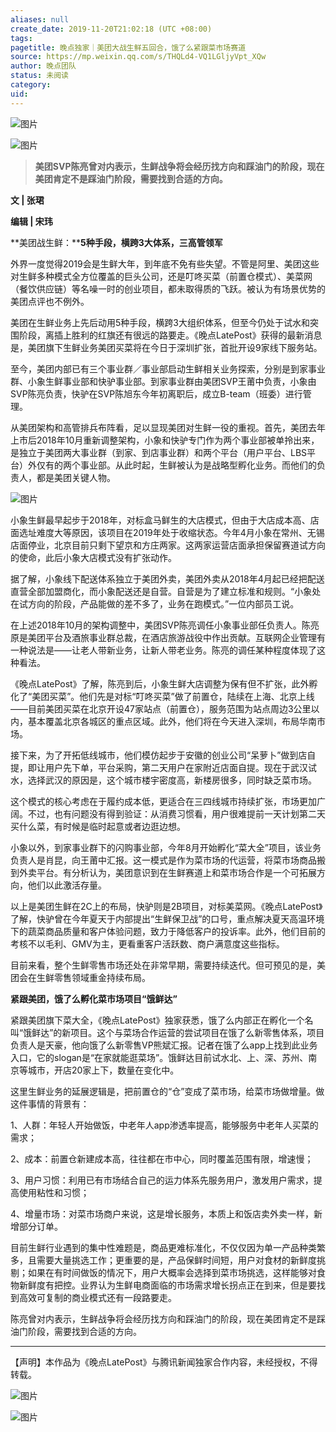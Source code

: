 ```yaml
---
aliases: null
create_date: 2019-11-20T21:02:18 (UTC +08:00)
tags: 
pagetitle: 晚点独家｜美团大战生鲜五回合，饿了么紧跟菜市场赛道
source: https://mp.weixin.qq.com/s/THQLd4-VQ1LGljyVpt_XQw
author: 晚点团队
status: 未阅读
category: 
uid: 
---
```


![图片](https://mmbiz.qpic.cn/mmbiz_gif/8l3j8mUia0gvGvN3Vj6LiaG1XyicqwJoSQPMWQkxgALD5I9Xw6PNRCnN0CK9TiaTgG7VfsjH0Tjh19c680xew6SxyQ/640?wx_fmt=gif&wxfrom=5&wx_lazy=1)

![图片](https://mmbiz.qpic.cn/mmbiz_jpg/VWpZENjIo5vOmVpUVjTjNq3UJL59MM7eianHrpJ74pIAtqAhJmbdicmmV7D3QXgQaibpqMIwBVtJI9NaYSg0pbTlg/640?wx_fmt=jpeg&wxfrom=5&wx_lazy=1&wx_co=1)

> **美团SVP陈亮曾对内表示，生鲜战争将会经历找方向和踩油门的阶段，现在美团肯定不是踩油门阶段，需要找到合适的方向。**

**文 | 张珺**

**编辑 | 宋玮**

**美团战生鲜：****5种手段，横跨3大体系，三高管领军**

外界一度觉得2019会是生鲜大年，到年底不免有些失望。不管是阿里、美团这些对生鲜多种模式全方位覆盖的巨头公司，还是叮咚买菜（前置仓模式）、美菜网（餐饮供应链）等名噪一时的创业项目，都未取得质的飞跃。被认为有场景优势的美团点评也不例外。

美团在生鲜业务上先后动用5种手段，横跨3大组织体系，但至今仍处于试水和突围阶段，离插上胜利的红旗还有很远的路要走。《晚点LatePost》获得的最新消息是，美团旗下生鲜业务美团买菜将在今日于深圳扩张，首批开设9家线下服务站。

至今，美团内部已有三个事业群／事业部启动生鲜相关业务探索，分别是到家事业群、小象生鲜事业部和快驴事业部。到家事业群由美团SVP王莆中负责，小象由SVP陈亮负责，快驴在SVP陈旭东今年初离职后，成立B-team（班委）进行管理。

从美团架构和高管排兵布阵看，足以显现美团对生鲜一役的重视。首先，美团去年上市后2018年10月重新调整架构，小象和快驴专门作为两个事业部被单拎出来，是独立于美团两大事业群（到家、到店事业群）和两个平台（用户平台、LBS平台）外仅有的两个事业部。从此时起，生鲜被认为是战略型孵化业务。而他们的负责人，都是美团关键人物。

![图片](https://mmbiz.qpic.cn/mmbiz_png/VWpZENjIo5towK9IGOOIiboNs78qJEttk9ibbjeaxqT7L1Cwxoq5RHmtB7kfFqEJae7mmvG483wVff9bEqzsibKqg/640?wx_fmt=png&wxfrom=5&wx_lazy=1&wx_co=1)

小象生鲜最早起步于2018年，对标盒马鲜生的大店模式，但由于大店成本高、店面选址难度大等原因，该项目在2019年处于收缩状态。今年4月小象在常州、无锡店面停业，北京目前只剩下望京和方庄两家。这两家运营店面承担保留赛道试方向的使命，此后小象大店模式没有扩张动作。

据了解，小象线下配送体系独立于美团外卖，美团外卖从2018年4月起已经把配送直营全部加盟商化，而小象配送还是自营。自营是为了建立标准和规则。“小象处在试方向的阶段，产品能做的差不多了，业务在跑模式。”一位内部员工说。

在上述2018年10月的架构调整中，美团SVP陈亮调任小象事业部任负责人。陈亮原是美团平台及酒旅事业群总裁，在酒店旅游战役中作出贡献。互联网企业管理有一种说法是——让老人带新业务，让新人带老业务。陈亮的调任某种程度体现了这种看法。

《晚点LatePost》了解，陈亮到后，小象生鲜大店调整为保有但不扩张，此外孵化了“美团买菜”。他们先是对标“叮咚买菜”做了前置仓，陆续在上海、北京上线——目前美团买菜在北京开设47家站点（前置仓），服务范围为站点周边3公里以内，基本覆盖北京各城区的重点区域。此外，他们将在今天进入深圳，布局华南市场。

接下来，为了开拓低线城市，他们模仿起步于安徽的创业公司“呆萝卜”做到店自提，即让用户先下单，平台采购，第二天用户在家附近店面自提。现在于武汉试水，选择武汉的原因是，这个城市楼宇密度高，新楼房很多，同时缺乏菜市场。

这个模式的核心考虑在于履约成本低，更适合在三四线城市持续扩张，市场更加广阔。不过，也有问题没有得到验证：从消费习惯看，用户很难提前一天计划第二天买什么菜，有时候是临时起意或者边逛边想。

小象以外，到家事业群下的闪购事业部，今年8月开始孵化“菜大全”项目，该业务负责人是肖昆，向王莆中汇报。这一模式是作为菜市场的代运营，将菜市场商品搬到外卖平台。有分析认为，美团意识到在生鲜赛道上和菜市场合作是一个可拓展方向，他们以此激活存量。

以上是美团生鲜在2C上的布局，快驴则是2B项目，对标美菜网。《晚点LatePost》了解，快驴曾在今年夏天于内部提出“生鲜保卫战”的口号，重点解决夏天高温环境下的蔬菜商品质量和客户体验问题，致力于降低客户的投诉率。此外，他们目前的考核不以毛利、GMV为主，更看重客户活跃数、商户满意度这些指标。

目前来看，整个生鲜零售市场还处在非常早期，需要持续迭代。但可预见的是，美团会在生鲜零售领域重金持续布局。

**紧跟美团，饿了么孵化菜市场项目“饿鲜达”**

紧跟美团旗下菜大全，《晚点LatePost》独家获悉，饿了么内部正在孵化一个名叫“饿鲜达”的新项目。这个与菜场合作运营的尝试项目在饿了么新零售体系，项目负责人是天豪，他向饿了么新零售VP熊斌汇报。记者在饿了么app上找到此业务入口，它的slogan是“在家就能逛菜场”。饿鲜达目前试水北、上、深、苏州、南京等城市，开店20家上下，数量在变化中。

这里生鲜业务的延展逻辑是，把前置仓的“仓”变成了菜市场，给菜市场做增量。做这件事情的背景有：

1、人群：年轻人开始做饭，中老年人app渗透率提高，能够服务中老年人买菜的需求；

2、成本：前置仓新建成本高，往往都在市中心，同时覆盖范围有限，增速慢；

3、用户习惯：利用已有市场结合自己的运力体系先服务用户，激发用户需求，提高使用粘性和习惯；

4、增量市场：对菜市场商户来说，这是增长服务，本质上和饭店卖外卖一样，新增部分订单。

目前生鲜行业遇到的集中性难题是，商品更难标准化，不仅仅因为单一产品种类繁多，且需要大量挑选工作；更重要的是，产品保鲜时间短，用户对食材的新鲜度挑剔；如果在有时间做饭的情况下，用户大概率会选择到菜市场挑选，这样能够对食物新鲜度有把控。业界认为生鲜电商面临的市场需求增长拐点正在到来，但是要找到高效可复制的商业模式还有一段路要走。

陈亮曾对内表示，生鲜战争将会经历找方向和踩油门的阶段，现在美团肯定不是踩油门阶段，需要找到合适的方向。

___

【声明】本作品为《晚点LatePost》与腾讯新闻独家合作内容，未经授权，不得转载。

![图片](https://mmbiz.qpic.cn/mmbiz_jpg/8l3j8mUia0gt66p7VQ6vibEhh3FfgFDKhicSlDiaicCmK89Ut7zdhVR0QojPrB1AYnZ7JSiarVrWraWE16VZjiaEDQg9Q/640?wx_fmt=jpeg&wxfrom=5&wx_lazy=1&wx_co=1)

![图片](https://mmbiz.qpic.cn/mmbiz_jpg/VWpZENjIo5ua8jKoPz7nH1SU0EhNS7IOQGJqYJibmDxZYgd1lgxll04xQId9B2EyXJGoPH4BYJoKF59Zbb3djeQ/640?wx_fmt=jpeg&wxfrom=5&wx_lazy=1&wx_co=1)
